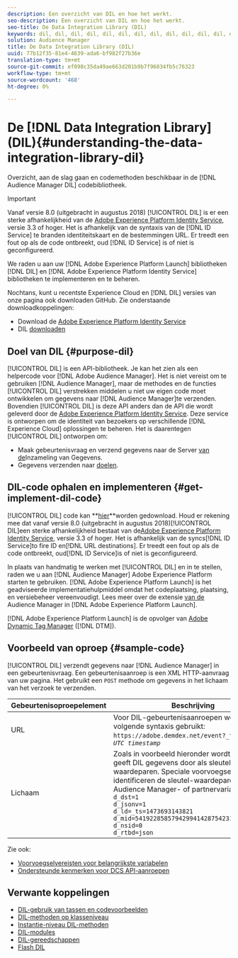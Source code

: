 ```yaml
---
description: Een overzicht van DIL en hoe het werkt.
seo-description: Een overzicht van DIL en hoe het werkt.
seo-title: De Data Integration Library (DIL)
keywords: dil, dil, dil, dil, dil, dil, dil, dil, dil, dil, dil, dil, dil, dil, dil, dil, dil, dil, dil, dil, dil, dil, dil, dil, dil, dil, dil, dil, dil, dil, dil, dil, dil, dil,
solution: Audience Manager
title: De Data Integration Library (DIL)
uuid: 77b12f35-81e4-4639-ada6-bf982f27b36e
translation-type: tm+mt
source-git-commit: ef098c35da49ae663d201b9b7f96034fb5c76323
workflow-type: tm+mt
source-wordcount: '468'
ht-degree: 0%

---
```



# De [!DNL Data Integration Library] (DIL){#understanding-the-data-integration-library-dil}

Overzicht, aan de slag gaan en codemethoden beschikbaar in de [!DNL Audience Manager DIL] codebibliotheek.

>[!IMPORTANT]
>
>Vanaf versie 8.0 (uitgebracht in augustus 2018) [!UICONTROL DIL] is er een sterke afhankelijkheid van de [Adobe Experience Platform Identity Service](https://docs.adobe.com/content/help/en/id-service/using/home.html), versie 3.3 of hoger. Het is afhankelijk van de syntaxis van de [!DNL ID Service] te branden identiteitskaart en de bestemmingen URL. Er treedt een fout op als de code ontbreekt, oud [!DNL ID Service] is of niet is geconfigureerd.
>
>We raden u aan uw [!DNL Adobe Experience Platform Launch] bibliotheken [!DNL DIL] en [!DNL Adobe Experience Platform Identity Service] bibliotheken te implementeren en te beheren.

Nochtans, kunt u recentste Experience Cloud en [!DNL DIL] versies van onze pagina ook downloaden GitHub. Zie onderstaande downloadkoppelingen:

* Download de [Adobe Experience Platform Identity Service](https://github.com/Adobe-Marketing-Cloud/id-service/releases)
* DIL [downloaden](https://github.com/Adobe-Marketing-Cloud/dil/releases)

## Doel van DIL {#purpose-dil}

[!UICONTROL DIL] is een API-bibliotheek. Je kan het zien als een helpercode voor [!DNL Adobe Audience Manager]. Het is niet vereist om te gebruiken [!DNL Audience Manager], maar de methodes en de functies [!UICONTROL DIL] verstrekken middelen u niet uw eigen code moet ontwikkelen om gegevens naar [!DNL Audience Manager]te verzenden. Bovendien [!UICONTROL DIL] is deze API anders dan de API die wordt geleverd door de [Adobe Experience Platform Identity Service](https://docs.adobe.com/content/help/en/id-service/using/home.html). Deze service is ontworpen om de identiteit van bezoekers op verschillende [!DNL Experience Cloud] oplossingen te beheren. Het is daarentegen [!UICONTROL DIL] ontworpen om:

* Maak gebeurtenisvraag en verzend gegevens naar de Server [van de](../reference/system-components/components-data-collection.md)Inzameling van Gegevens.
* Gegevens verzenden naar [doelen](../features/destinations/destinations.md).

## DIL-code ophalen en implementeren {#get-implement-dil-code}

[!UICONTROL DIL] code kan **[hier](https://github.com/Adobe-Marketing-Cloud/dil/releases)**worden gedownload. Houd er rekening mee dat vanaf versie 8.0 (uitgebracht in augustus 2018)[!UICONTROL DIL]een sterke afhankelijkheid bestaat van de[Adobe Experience Platform Identity Service](https://docs.adobe.com/content/help/en/id-service/using/home.html), versie 3.3 of hoger. Het is afhankelijk van de syncs[!DNL ID Service]to fire ID en[!DNL URL destinations]. Er treedt een fout op als de code ontbreekt, oud[!DNL ID Service]is of niet is geconfigureerd.

In plaats van handmatig te werken met [!UICONTROL DIL] en in te stellen, raden we u aan [!DNL Audience Manager] Adobe Experience Platform starten [](https://docs.adobelaunch.com/) te gebruiken. [!DNL Adobe Experience Platform Launch] is het geadviseerde implementatiehulpmiddel omdat het codeplaatsing, plaatsing, en versiebeheer vereenvoudigt. Lees meer over de extensie [van de](https://docs.adobelaunch.com/extension-reference/web/adobe-audience-manager-extension) Audience Manager in [!DNL Adobe Experience Platform Launch].

[!DNL Adobe Experience Platform Launch] is de opvolger van [Adobe Dynamic Tag Manager](https://docs.adobe.com/content/help/en/dtm/using/c-overview.html) ([!DNL DTM]).

## Voorbeeld van oproep {#sample-code}

[!UICONTROL DIL] verzendt gegevens naar [!DNL Audience Manager] in een gebeurtenisvraag. Een gebeurtenisaanroep is een XML HTTP-aanvraag van uw pagina. Het gebruikt een `POST` methode om gegevens in het lichaam van het verzoek te verzenden.

| Gebeurtenisoproepelement | Beschrijving |
|--- |--- |
| URL | Voor DIL-gebeurtenisaanroepen wordt de volgende syntaxis gebruikt: `https://adobe.demdex.net/event?_ts =` *`UNIX UTC timestamp`* |
| Lichaam | Zoals in voorbeeld hieronder wordt getoond, geeft DIL gegevens door als sleutel-waardeparen. Speciale voorvoegseltekens identificeren de sleutel-waardeparen als Audience Manager- of partnervariabelen.<br>`d_dst=1`<br>`d_jsonv=1`<br>`d_ld=_ts=1473693143821`<br>`d_mid=54192285857942994142875423154873503351`<br>`d_nsid=0`<br>`d_rtbd=json`<br> |

Zie ook:
* [Voorvoegselvereisten voor belangrijkste variabelen](../features/traits/trait-variable-prefixes.md)
* [Ondersteunde kenmerken voor DCS API-aanroepen](../api/dcs-intro/dcs-api-reference/dcs-keys.md)

## Verwante koppelingen

* [DIL-gebruik van tassen en codevoorbeelden](/help/using/dil/dil-use-cases.md)
* [DIL-methoden op klasseniveau](/help/using/dil/dil-class-overview/dil-start.md)
* [Instantie-niveau DIL-methoden](/help/using/dil/dil-instance-methods.md)
* [DIL-modules](/help/using/dil/dil-modules.md)
* [DIL-gereedschappen](/help/using/dil/dil-tools.md)
* [Flash DIL](/help/using/dil/dil-flash.md)